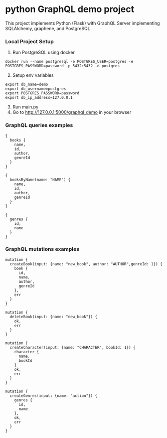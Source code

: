 # python GraphQL demo project
This project implements Python (Flask) with GraphQL Server implementing SQLAlchemy, graphene, and PostgreSQL

### Local Project Setup
1. Run PostgreSQL using docker

```shell
docker run --name postgresql -e POSTGRES_USER=postgres -e POSTGRES_PASSWORD=password -p 5432:5432 -d postgres
```

2. Setup env variables 

```shell
export db_name=demo
export db_username=postgres
export POSTGRES_PASSWORD=password
export db_ip_address=127.0.0.1
```

3. Run main.py
4. Go to http://127.0.0.1:5000/graphql_demo in your browser

### GraphQL queries examples

```text
{
  books {
    name,
    id,
    author,
    genreId
  }
}

{
  booksByName(name: "NAME") {
    name,
    id,
    author,
    genreId
  }
}

{
  genres {
    id,
    name
  }
}
```
### GraphQL mutations examples
```text
mutation {
  createBook(input: {name: "new_book", author: "AUTHOR",genreId: 1}) {
    book {
      id,
      name,
      author,
      genreId
    },
    err
  }
}

mutation {
  deleteBook(input: {name: "new_book"}) {
    ok,
    err
  }
}

mutation {
  createCharacter(input: {name: "CHARACTER", bookId: 1}) {
    character {
      name,
      bookId
    }
    ok,
    err
  }
}

mutation {
  createGenres(input: {name: "action"}) {
    genres {
      id,
      name
    },
    ok,
    err
  }
}
```
